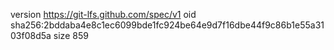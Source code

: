 version https://git-lfs.github.com/spec/v1
oid sha256:2bddaba4e8c1ec6099bde1fc924be64e9d7f16dbe44f9c86b1e55a3103f08d5a
size 859
